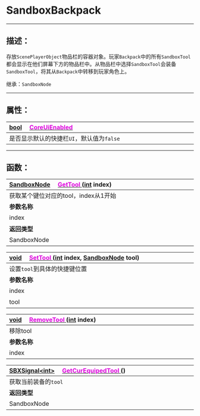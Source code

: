 # SandboxBackpack

------------------------------------------------------------------------------------------
## 描述：

存放`ScenePlayerObject`物品栏的容器对象。玩家`Backpack`中的所有`SandboxTool`都会显示在他们屏幕下方的物品栏中。从物品栏中选择`SandboxTool`会装备`SandboxTool`，将其从`Backpack`中转移到玩家角色上。

继承：`SandboxNode` 

------------------------------------------------------------------------------------------
## 属性：

|<div style="width:1125px">[bool]() &emsp;[<font color="dd00dd">CoreUiEnabled</font>]()</div>|
|:---|
|是否显示默认的快捷栏`UI`，默认值为`false`|

------------------------------------------------------------------------------------------
## 函数：

|<div style="width:500px">[SandboxNode]() &emsp;[<font color="dd00dd">GetTool</font> ]() ([int]() index)</div>|<div style="width:100px"></div>|<div style="width:45px"></div>|<div style="width:400px"></div>|
|:---|:---|:---|:---|
|获取某个键位对应的tool，index从1开始||||
|**参数名称**|**类别**|**默认**|**描述**|
|index|int||按键1~8|
|**返回类型**|||**概要**|
|SandboxNode|||道具节点|

|<div style="width:500px">[void]() &emsp;[<font color="dd00dd">SetTool</font> ]() ([int]() index, [SandboxNode]() tool)</div>|<div style="width:100px"></div>|<div style="width:45px"></div>|<div style="width:400px"></div>|
|:---|:---|:---|:---|
|设置`tool`到具体的快捷键位置||||
|**参数名称**|**类别**|**默认**|**描述**|
|index|int||按键1~8|
|tool|SandboxNode||道具`tool`|

|<div style="width:500px">[void]() &emsp;[<font color="dd00dd">RemoveTool</font> ]() ([int]() index)</div>|<div style="width:100px"></div>|<div style="width:45px"></div>|<div style="width:400px"></div>|
|:---|:---|:---|:---|
|移除tool||||
|**参数名称**|**类别**|**默认**|**描述**|
|index|int||按键1~8|

|<div style="width:500px">[SBXSignal\<int\>]() &emsp;[<font color="dd00dd">GetCurEquipedTool</font> ]() ()</div>|<div style="width:698px"></div>|
|:---|:---|
|获取当前装备的`tool`||
|**返回类型**|**概要**|
|SandboxNode|当前装备的`tool`|

